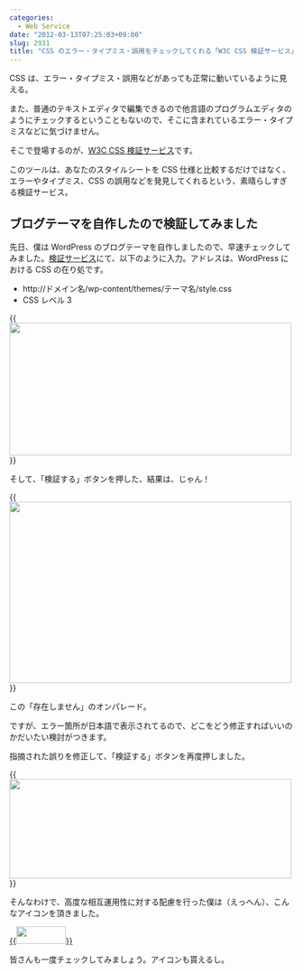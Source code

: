 ```yaml
---
categories:
  - Web Service
date: "2012-03-13T07:25:03+09:00"
slug: 2931
title: "CSS のエラー・タイプミス・誤用をチェックしてくれる「W3C CSS 検証サービス」"
---
```


CSS は、エラー・タイプミス・誤用などがあっても正常に動いているように見える。

また、普通のテキストエディタで編集できるので他言語のプログラムエディタのようにチェックするということもないので、そこに含まれているエラー・タイプミスなどに気づけません。

そこで登場するのが、[W3C CSS 検証サービス](http://jigsaw.w3.org/css-validator/)です。

このツールは、あなたのスタイルシートを CSS 仕様と比較するだけではなく、エラーやタイプミス、CSS の誤用などを発見してくれるという、素晴らしすぎる検証サービス。

## ブログテーマを自作したので検証してみました

先日、僕は WordPress のブログテーマを自作しましたので、早速チェックしてみました。[検証サービス](http://jigsaw.w3.org/css-validator/)にて、以下のように入力。アドレスは、WordPress における CSS の在り処です。

- http://ドメイン名/wp-content/themes/テーマ名/style.css
- CSS レベル 3

{{<img alt="" src="/images/2012/03/2931_1.png" width="500" height="235">}}

そして、「検証する」ボタンを押した、結果は、じゃん！

{{<img alt="" src="/images/2012/03/2931_2.png" width="500" height="321">}}

この「存在しません」のオンパレード。

ですが、エラー箇所が日本語で表示されてるので、どこをどう修正すればいいのかだいたい検討がつきます。

指摘された誤りを修正して、「検証する」ボタンを再度押しました。

{{<img alt="" src="/images/2012/03/2931_3.png" width="500" height="176">}}

そんなわけで、高度な相互運用性に対する配慮を行った僕は（えっへん）、こんなアイコンを頂きました。

[{{<img alt="" src="/images/2012/03/2931_4.gif" width="88" height="31">}}](http://jigsaw.w3.org/css-validator/check/referer)

皆さんも一度チェックしてみましょう。アイコンも貰えるし。
